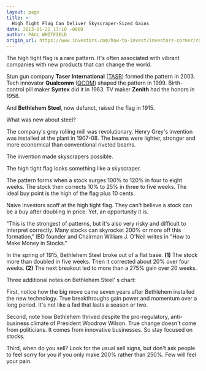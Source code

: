 ```yaml
---
layout: page
title: >-
  High Tight Flag Can Deliver Skyscraper-Sized Gains
date: 2013-01-22 17:10 -0800
author: PAUL WHITFIELD
origin_url: https://www.investors.com/how-to-invest/investors-corner/rare-chart-pattern-delivers-big-stock-gains
---
```





The high tight flag is a rare pattern. It's often associated with vibrant companies with new products that can change the world.


Stun gun company **Taser International** ([TASR](https://research.investors.com/quote.aspx?symbol=TASR)) formed the pattern in 2003. Tech innovator  **Qualcomm** ([QCOM](https://research.investors.com/quote.aspx?symbol=QCOM)) shaped the pattern in 1999. Birth-control pill maker **Syntex** did it in 1963. TV maker **Zenith** had the honors in 1958.


And **Bethlehem Steel**, now defunct, raised the flag in 1915.


What was new about steel?


The company's grey rolling mill was revolutionary. Henry Grey's invention was installed at the plant in 1907-08. The beams were lighter, stronger and more economical than conventional riveted beams.


The invention made skyscrapers possible.


The high tight flag looks something like a skyscraper.


The pattern forms when a stock surges 100% to 120% in four to eight weeks. The stock then corrects 10% to 25% in three to five weeks. The ideal buy point is the high of the flag plus 10 cents.


Naive investors scoff at the high tight flag. They can't believe a stock can be a buy after doubling in price. Yet, an opportunity it is.


"This is the strongest of patterns, but it's also very risky and difficult to interpret correctly. Many stocks can skyrocket 200% or more off this formation," IBD founder and Chairman William J. O'Neil writes in "How to Make Money in Stocks."


In the spring of 1915, Bethlehem Steel broke out of a flat base. **(1)** The stock more than doubled in five weeks. Then it corrected about 20% over four weeks. **(2)** The next breakout led to more than a 275% gain over 20 weeks.


Three additional notes on Bethlehem Steel' s chart:


First, notice how the big move came seven years after Bethlehem installed the new technology. True breakthroughs gain power and momentum over a long period. It's not like a fad that lasts a season or two.


Second, note how Bethlehem thrived despite the pro-regulatory, anti-business climate of President Woodrow Wilson. True change doesn't come from politicians. It comes from innovative businesses. So stay focused on stocks.


Third, when do you sell? Look for the usual sell signs, but don't ask people to feel sorry for you if you only make 200% rather than 250%. Few will feel your pain.




